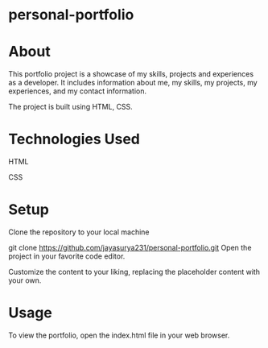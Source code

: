 # personal-portfolio

# About
This portfolio project is a showcase of my skills, projects and experiences as a developer. It includes information about me, my skills, my projects, my experiences, and my contact information.

The project is built using HTML, CSS.
# Technologies Used
HTML 

CSS
# Setup
Clone the repository to your local machine

git clone https://github.com/jayasurya231/personal-portfolio.git
Open the project in your favorite code editor.

Customize the content to your liking, replacing the placeholder content with your own.
# Usage
To view the portfolio, open the index.html file in your web browser.
